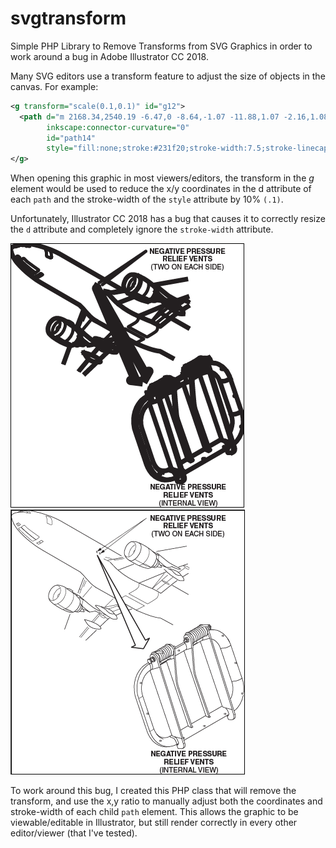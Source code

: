 # svgtransform
Simple PHP Library to Remove Transforms from SVG Graphics in order to work around a bug in Adobe Illustrator CC 2018. 

Many SVG editors use a transform feature to adjust the size of objects in the canvas. For example: 

```xml
<g transform="scale(0.1,0.1)" id="g12">
  <path d="m 2168.34,2540.19 -6.47,0 -8.64,-1.07 -11.88,1.07 -2.16,1.08 -17.27,5.4 -16.73,9.18 0,0 -22.14,19.97 -8.63,9.72 -4.32,5.39 -9.18,9.72 -14.04,8.64 0,0 -3.77,2.16 -15.12,6.47 -7.55,3.24 -14.04,10.26 0,0 -1.08,1.62" 
        inkscape:connector-curvature="0" 
        id="path14" 
        style="fill:none;stroke:#231f20;stroke-width:7.5;stroke-linecap:square;stroke-linejoin:round;stroke-miterlimit:4;stroke-opacity:1;stroke-dasharray:none"/>
</g>
```

When opening this graphic in most viewers/editors, the transform in the *g* element would be used to reduce the x/y coordinates in the d attribute of each `path` and the stroke-width of the `style` attribute by 10% `(.1)`. 

Unfortunately, Illustrator CC 2018 has a bug that causes it to correctly resize the `d` attribute and completely ignore the `stroke-width` attribute. 

![Bad SVG](images/badsvg.png) ![Good SVG](images/goodsvg.png)

To work around this bug, I created this PHP class that will remove the transform, and use the x,y ratio to manually adjust both the coordinates and stroke-width of each child `path` element. This allows the graphic to be viewable/editable in Illustrator, but still render correctly in every other editor/viewer (that I've tested).
                                           
